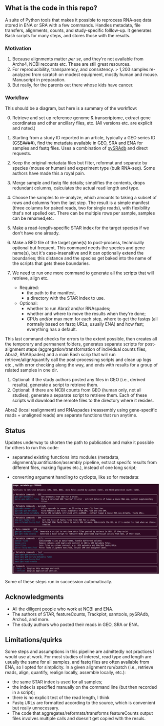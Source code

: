 ## What is the code in this repo?

A suite of Python tools that makes it possible to reprocess RNA-seq data stored in ENA or SRA with a few commands. Handles metadata, file transfers,  alignments, counts, and study-specific folllow-up. It generates Bash scripts for many steps, and stores those with the results.


### Motivation

1. Because alignments matter _per se_, and they're not available from Archs4, NCBI recounts etc. These are still great resources.
2. For reproducibility, transparency, and consistency. > 1,200 samples  re-analyzed from scratch on modest equipment, mostly human and mouse. Manuscript in preparation.
3. But really, for the parents out there whose kids have cancer.

### Workflow

This should be a diagram, but here is a summary of the workflow:

0. Retrieve and set up reference genome & transcriptome, extract gene coordinates and other ancillary files, etc. (All versions etc. are explicit and noted.)

1. Starting from a study ID reported in an article, typically a GEO series ID (GSE####), find the metadata available in GEO, SRA and ENA for samples and fastq files. Uses a combination of [pySRAdb](https://github.com/saketkc/pysradb) and direct requests.
1. Keep the original metadata files but filter, reformat and separate by species (mouse or human) and experiment type (bulk RNA-seq). Some authors have made this a royal pain.
1.  Merge sample and fastq file details; simplifies the contents, drops redundant columns, calculates the actual read length and type.
1. Choose the samples to re-analyze, which amounts to taking a subset of rows and columns from the last step. The result is a simple manifest (three columns for paired reads, two for single reads), with flexibility that's not spelled out. There can be multiple rows per sample, samples can be renamed,etc.
1. Make a read-length-specific STAR index for the target species if we don't have one already.
1. Make a BED file of the target gene(s) to post-process, technically optional but frequent. This command needs the species and gene name(s), but it's case-insensitive and it can optionally extend the boundaries; this distance and the species get baked into the name of the scripts that gets these boundaries.
1. We need to run one more command to generate all the scripts that will retrieve, align etc.
    - Required:
      - the path to the manifest.
      - a directory with the STAR index to use.
    - Optional:
      - whether to run Abra2 and/or RNAspades;
      - whether and where to move the results when they're done;
      - CPUs and/or max mem for each step, where to get the fastqs (all normally based on fastq URLs, usually ENA) and how fast; everything has a default.

This last command checks for errors to the extent possible, then creates all the temporary and permanent folders, generates separate scripts for post-alignment steps (aggregation/transformation of individual counts files, Abra2, RNASpades) and a main Bash scrip that will run retrieve/align/quantify call the post-processing scripts and clean up logs etc., with error checking along the way, and ends with results for a group of related samples in one dir.
1. Optional: if the study authors posted any files in GEO (i.e., derived results), generate a script to retrieve them.
1. Optional: if there are NCBI counts from GEO (human only, not all studies), generate a separate script to retrieve them. Each of these scripts will download the remote files to the directory where it resides.

 Abra2 (local realignment) and RNAspades (reassembly using 
  gene-specific reads + unaligned reads) are separate functions that run anytime.

## Status

Updates underway to shorten the path to publication and make it possible for others to run this code:
- separated existing functions into modules (metadata, alignment/quantification/assembly pipeline, extract specifc results from different files, making figures etc.), instead of one long script;
- converting argument handling to cyclopts, like so for metadata:

    <a href="docs/metadata_commands.png"><img src="docs/metadata_commands.png"></a>

Some of these steps run in succession automatically.


## Acknowledgments

- All the diligent people who work at NCBI and ENA.
- The authors of STAR, featureCounts, Trackplot, samtools, pySRAdb, Archs4, and more.
- The study authors who posted their reads in GEO, SRA or ENA.

## Limitations/quirks

Some steps and assumptions in this pipeline are admittedly not practices I would use at work. For most studies of interest, read type and length are usually the same for all samples, and fastq files are often available from ENA, so I opted for simplicity. In a given alignment run/batch (i.e., retrieve reads, align, quantify, realign locally, assemble locally, etc.):

  - the same STAR index is used for all samples;
  - the index is specified manually on the command line (but then recorded in a script);
  - there is no explicit test of the read length, I think
  - Fastq URLs are formatted according to the source, which is convenient  but really unnecessary.
- The code that aggregates/reformats/transforms featureCounts output files involves multiple calls and doesn't get copied with the resuls.

